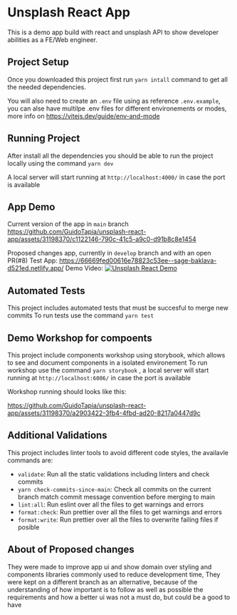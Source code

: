 # Unsplash React App

This is a demo app build with react and unsplash API to show developer abilities as a FE/Web engineer.

## Project Setup

Once you downloaded this project first run `yarn intall` command to get all the needed dependencies.

You will also need to create an `.env` file using as reference `.env.example`, you can alse have multilpe .env files for different environements or modes, more info on https://vitejs.dev/guide/env-and-mode

## Running Project

After install all the dependencies you should be able to run the project locally using the command `yarn dev`

A local server will start running at `http://localhost:4000/` in case the port is available

## App Demo

Current version of the app in `main` branch
https://github.com/GuidoTapia/unsplash-react-app/assets/31198370/c1122146-790c-41c5-a9c0-d91b8c8e1454

Proposed changes app, currently in `develop` branch and with an open PR(#8)
Test App: https://66669fed00616e78823c53ee--sage-baklava-d521ed.netlify.app/
Demo Video:
[![Unsplash React Demo](https://img.youtube.com/vi/IxjOXUHSBSU/0.jpg)](https://youtu.be/IxjOXUHSBSU)

## Automated Tests

This project includes automated tests that must be succesful to merge new commits
To run tests use the command `yarn test`

## Demo Workshop for compoents

This project include components workshop using storybook, which allows to see and document components in a isolated environement
To run workshop use the command `yarn storybook` , a local server will start running at `http://localhost:6006/` in case the port is available

Workshop running should looks like this:

https://github.com/GuidoTapia/unsplash-react-app/assets/31198370/a2903422-3fb4-4fbd-ad20-8217a0447d9c

## Additional Validations

This project includes linter tools to avoid different code styles, the availavle commands are:

- `validate`: Run all the static validations including linters and check commits
- `yarn check-commits-since-main`: Check all commits on the current branch match commit message convention before merging to main
- `lint:all`: Run eslint over all the files to get warnings and errors
- `format:check`: Run prettier over all the files to get warnings and errors
- `format:write`: Run prettier over all the files to overwrite failing files if posible

## About of Proposed changes
They were made to improve app ui and show domain over styling and components libraries commonly used to reduce development time, They were kept on a different branch as an alternative, because of the understanding of how important is to follow as well as possible the requirements and how a better ui was not a must do, but could be a good to have
